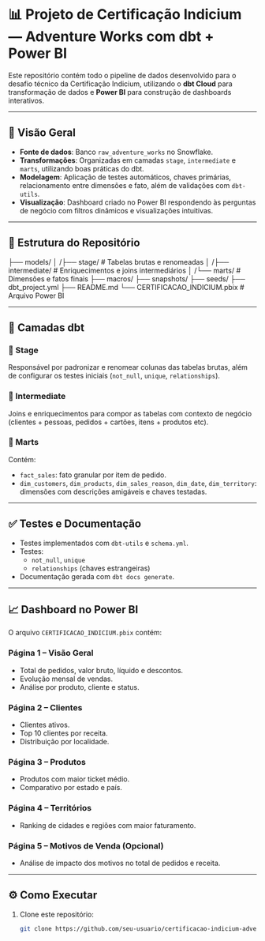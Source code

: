 # 📊 Projeto de Certificação Indicium — Adventure Works com dbt + Power BI

Este repositório contém todo o pipeline de dados desenvolvido para o desafio técnico da Certificação Indicium, utilizando o **dbt Cloud** para transformação de dados e **Power BI** para construção de dashboards interativos.

---

## 🚀 Visão Geral

- **Fonte de dados**: Banco `raw_adventure_works` no Snowflake.
- **Transformações**: Organizadas em camadas `stage`, `intermediate` e `marts`, utilizando boas práticas do dbt.
- **Modelagem**: Aplicação de testes automáticos, chaves primárias, relacionamento entre dimensões e fato, além de validações com `dbt-utils`.
- **Visualização**: Dashboard criado no Power BI respondendo às perguntas de negócio com filtros dinâmicos e visualizações intuitivas.

---

## 📁 Estrutura do Repositório

├── models/
│ /├── stage/ # Tabelas brutas e renomeadas
│ /├── intermediate/ # Enriquecimentos e joins intermediários
│ /└── marts/ # Dimensões e fatos finais
├── macros/
├── snapshots/
├── seeds/
├── dbt_project.yml
├── README.md
└── CERTIFICACAO_INDICIUM.pbix # Arquivo Power BI


---

## 🧱 Camadas dbt

### 🔹 Stage
Responsável por padronizar e renomear colunas das tabelas brutas, além de configurar os testes iniciais (`not_null`, `unique`, `relationships`).

### 🔹 Intermediate
Joins e enriquecimentos para compor as tabelas com contexto de negócio (clientes + pessoas, pedidos + cartões, itens + produtos etc).

### 🔹 Marts
Contém:
- `fact_sales`: fato granular por item de pedido.
- `dim_customers`, `dim_products`, `dim_sales_reason`, `dim_date`, `dim_territory`: dimensões com descrições amigáveis e chaves testadas.

---

## ✅ Testes e Documentação

- Testes implementados com `dbt-utils` e `schema.yml`.
- Testes:
  - `not_null`, `unique`
  - `relationships` (chaves estrangeiras)
- Documentação gerada com `dbt docs generate`.

---

## 📈 Dashboard no Power BI

O arquivo `CERTIFICACAO_INDICIUM.pbix` contém:

### Página 1 – Visão Geral
- Total de pedidos, valor bruto, líquido e descontos.
- Evolução mensal de vendas.
- Análise por produto, cliente e status.

### Página 2 – Clientes
- Clientes ativos.
- Top 10 clientes por receita.
- Distribuição por localidade.

### Página 3 – Produtos
- Produtos com maior ticket médio.
- Comparativo por estado e país.

### Página 4 – Territórios
- Ranking de cidades e regiões com maior faturamento.

### Página 5 – Motivos de Venda (Opcional)
- Análise de impacto dos motivos no total de pedidos e receita.

---

## ⚙️ Como Executar

1. Clone este repositório:
   ```bash
   git clone https://github.com/seu-usuario/certificacao-indicium-adventure-works.git
